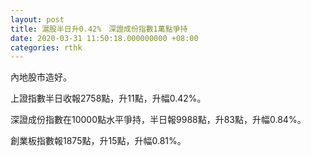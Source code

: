```yaml
---
layout: post
title: 滬股半日升0.42%　深證成份指數1萬點爭持
date: 2020-03-31 11:50:18.000000000 +08:00
categories: rthk
---
```


內地股市造好。

上證指數半日收報2758點，升11點，升幅0.42%。

深證成份指數在10000點水平爭持，半日報9988點，升83點，升幅0.84%。

創業板指數報1875點，升15點，升幅0.81%。
